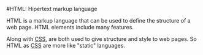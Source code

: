 #HTML: Hipertext markup language
HTML is a markup language that can be used to define the structure of a web page. HTML elements include many features.
Along with [CSS](/CSS), are both used to give structure and style to web pages. So HTML as [CSS](/CSS) are more like "static" languages.